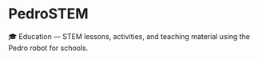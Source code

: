 # PedroSTEM
🎓 Education — STEM lessons, activities, and teaching material using the Pedro robot for schools.

